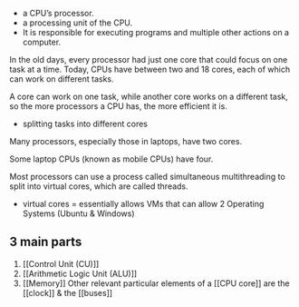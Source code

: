 - a CPU’s processor.
- a processing unit of the CPU. 
- It is responsible for executing programs and multiple other actions on a computer.

In the old days, every processor had just one core that could focus on one task at a time. Today, CPUs have between two and 18 cores, each of which can work on different tasks.

A core can work on one task, while another core works on a different task, so the more processors a CPU has, the more efficient it is.
- splitting tasks into different cores

Many processors, especially those in laptops, have two cores.

Some laptop CPUs (known as mobile CPUs) have four.

Most processors can use a process called simultaneous multithreading to split into virtual cores, which are called threads.
- virtual cores = essentially allows VMs that can allow 2 Operating Systems (Ubuntu & Windows)
## 3 main parts
1. [[Control Unit (CU)]]
2. [[Arithmetic Logic Unit (ALU)]]
3. [[Memory]]
Other relevant particular elements of a [[CPU core]] are the [[clock]] & the [[buses]]
